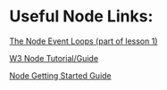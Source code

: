 # Useful Node Links: 

[The Node Event Loops (part of lesson 1)](https://nodejs.dev/learn/the-nodejs-event-loop)

[W3 Node Tutorial/Guide](https://www.w3schools.com/nodejs/default.asp)

[Node Getting Started Guide](https://nodejs.org/docs/latest-v13.x/api/synopsis.html)

